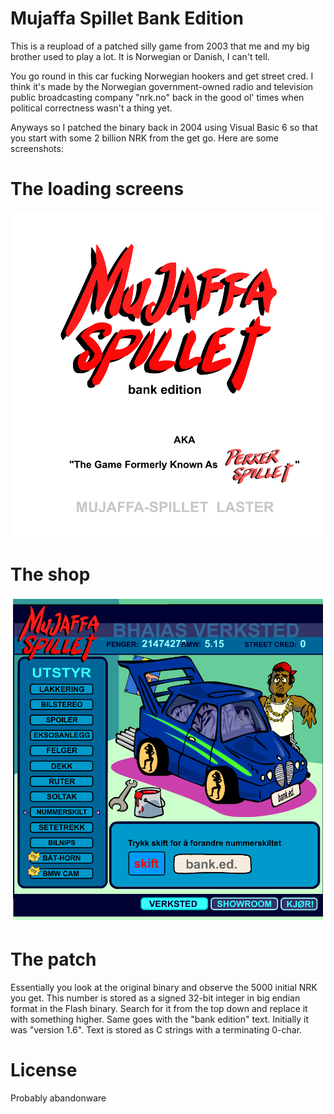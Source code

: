 # Mujaffa Spillet Bank Edition
This is a reupload of a patched silly game from 2003 that me and my big brother used to play a lot. It is Norwegian or Danish, I can't tell.

You go round in this car fucking Norwegian hookers and get street cred. I think it's made by the Norwegian government-owned radio and television public broadcasting company "nrk.no" back in the good ol' times when political correctness wasn't a thing yet.

Anyways so I patched the binary back in 2004 using Visual Basic 6 so that you start with some 2 billion NRK from the get go. Here are some screenshots:

# The loading screens
![](loading.png)

# The shop
![](verkstad.png)

# The patch
Essentially you look at the original binary and observe the 5000 initial NRK you get. This number is stored as a signed 32-bit integer in big endian format in the Flash binary. Search for it from the top down and replace it with something higher. Same goes with the "bank edition" text. Initially it was "version 1.6". Text is stored as C strings with a terminating 0-char.

# License
Probably abandonware
